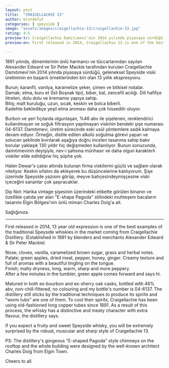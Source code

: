 ```yaml
---
layout: post
title:  "CRAIGELLACHIE 13"
author: brutdefut
categories: [ speyside ]
image: "assets/images/craigellachie-13/craigellachie-13.jpg"
rating: 4.5
preview-tr: Craigellachie Damıtımevi'nin 2014 yılında piyasaya sürdüğü, geleneksel Speyside viski üretiminin en başarılı örneklerinden biri. 
preview-en: First released in 2014, Craigellachie 13 is one of the best examples of the traditional Speyside whiskies.

---
```


1891 yılında, dönemlerinin ünlü harmancı ve tüccarlarından sayılan Alexander Edward ve Sir Peter Mackie tarafından kurulan Craigellachie Damıtımevi'nin 2014 yılında piyasaya sürdüğü, geleneksel Speyside viski üretiminin en başarılı örneklerinden biri olan 13 yıllık ekspresyonu. 

Burun; karanfil, vanilya, karamelize şeker, çimen ve bitkisel notalar.  
Damak; elma, kuru et (İsli Boşnak tipi), biber, bal, zencefil acılığı. Dili hafifçe titreten, dolu dolu ve kremamsı yapıya sahip.  
Bitiş; malt kuruluğu, uzun, sıcak, keskin ve bolca biberli.  
Kadehte bekledikçe yeşil elma aroması daha çok hissedilir oluyor. 

Burbon ve şeri fıçılarda olgunlaşan, %46 abv ile şişelenen, renklendirici kullanılmayan ve soğuk filtrasyon yapılmayan viskinin bendeki şişe numarası 04-6137.
Damıtımevi, üretim sürecinde eski usül yöntemlere sadık kalmaya devam ediyor. Örneğin, distile edilen alkolü soğutma görevi yapan ve solucan şeklinde kıvrılarak aşağıya doğru incelen tasarıma sahip bakır borular yaklaşık 130 yıldır hiç değişmeden kullanılıyor. Bunun sonucunda, damıtımevinin deyişiyle, nev-i şahsına münhasır ve daha olgun karakterli viskiler elde edildiğine hiç şüphe yok. 

Halen Dewar's çatısı altında bulunan firma viskilerini güçlü ve sağlam olarak niteliyor. Keskin sıfatını da ekleyerek bu düşüncelerine katılıyorum. Şişe üzerinde Speyside yazısını görüp, meyve bahçesindeymişçesine viski içeceğini sananlar çok şaşıracaklar.

Dip Not: Harika vintage şişesinin üzerindeki etikette görülen binanın ve özellikle çatıda yer alan "E-shape Pagoda" stilindeki muhteşem bacaların tasarımı Elgin Bölgesi'nin ünlü mimarı Charles Doig'a ait. 

Sağlığınıza.   
 
-----------------------------------------------

<p id="english"></p>

First released in 2014, 13 year old expression is one of the best examples of the traditional Speyside whiskies in the market coming from Craigellachie Distillery. (Established in 1891 by blenders and merchants Alexander Edward & Sir Peter Mackie) 

Nose; cloves, vanilla, caramelized brown sugar, grass and herbal notes.  
Palate; green apples, dried meat, pepper, honey, ginger. Creamy texture and full of aromas with a beautiful tingling on the tongue.  
Finish; malty dryness, long, warm, sharp and more peppery.  
After a few minutes in the tumbler, green apple comes forward and says hi. 

Matured in both ex-bourbon and ex-sherry oak casks, bottled with 46% abv, non-chill-filtered, no colouring and my bottle's number is 04-6137. 
The distillery still sticks by the traditional techniques to produce its spirits and "worm tubs" are one of them. To cool their spirits, Craigellachie has been using old-fashioned long copper tubes since 1891. As a result of this process, the whisky has a distinctive and meaty character with extra flavour, the distillery says. 

If you expect a fruity and sweet Speyside whisky, you will be extremely surprised by the robust, muscular and sharp style of Craigellachie 13. 

PS: The distillery's gorgeous "E-shaped Pagoda" style chimneys on the rooftop and the whole building were designed by the well-known architect Charles Doig from Elgin Town. 

Cheers to all. 
